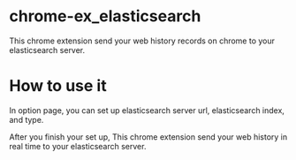 chrome-ex_elasticsearch
=======================

This chrome extension send your web history records on chrome to your elasticsearch server.

How to use it
===============
In option page, you can set up elasticsearch server url, elasticsearch index, and type.  
  
After you finish your set up, This chrome extension send your web history in real time to your elasticsearch server.

